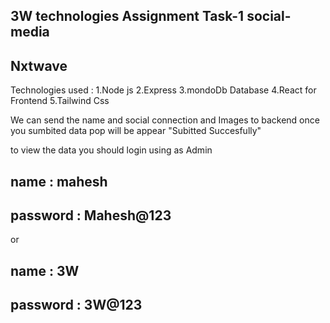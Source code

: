## 3W technologies Assignment Task-1 social-media 
## Nxtwave 

Technologies used :
1.Node js
2.Express 
3.mondoDb Database
4.React for Frontend 
5.Tailwind Css


We can send the name and social connection and Images to backend 
once you sumbited data pop will be appear "Subitted Succesfully"

to view the data you should login using as Admin
## name : mahesh 
## password : Mahesh@123 

or 

## name : 3W
## password : 3W@123

